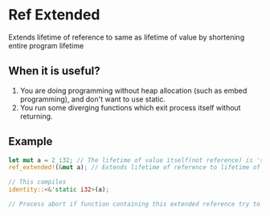 # Ref Extended
Extends lifetime of reference to same as lifetime of value by shortening entire program lifetime

## When it is useful?
1. You are doing programming without heap allocation (such as embed programming), and don't want to use static.
2. You run some diverging functions which exit process itself without returning.

## Example
```Rust
let mut a = 2_i32; // The lifetime of value itself(not reference) is 'static
ref_extended!(&mut a); // Extends lifetime of reference to lifetime of value ('static)

// This compiles
identity::<&'static i32>(a);

// Process abort if function containing this extended reference try to return or panic
```